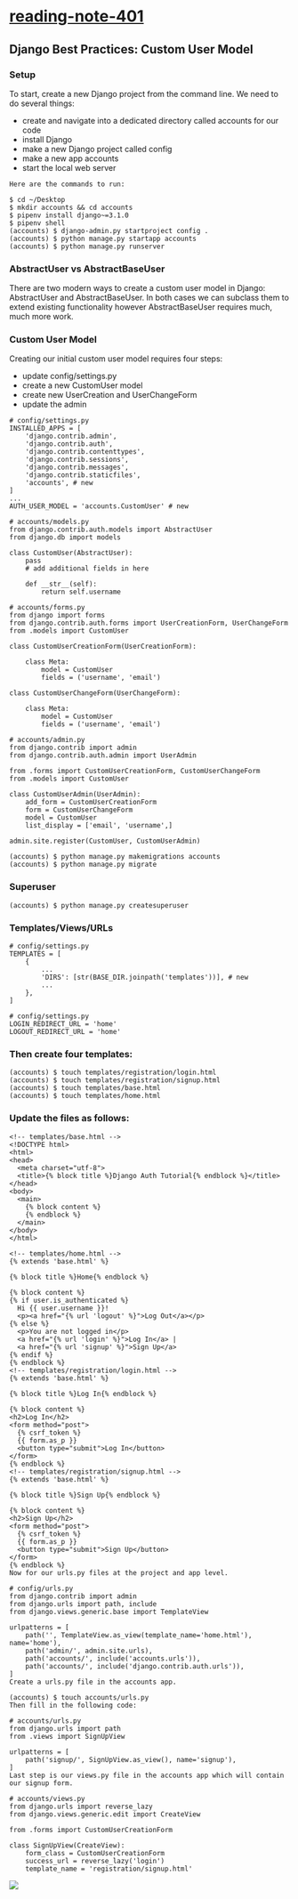 # [reading-note-401](https://mohammadsilwadi.github.io/reading-note-401/)
##  Django Best Practices: Custom User Model
### Setup
To start, create a new Django project from the command line. We need to do several things:

+ create and navigate into a dedicated directory called accounts for our code
+ install Django
+ make a new Django project called config
+ make a new app accounts
+ start the local web server

```
Here are the commands to run:

$ cd ~/Desktop
$ mkdir accounts && cd accounts
$ pipenv install django~=3.1.0
$ pipenv shell
(accounts) $ django-admin.py startproject config .
(accounts) $ python manage.py startapp accounts
(accounts) $ python manage.py runserver
```

### AbstractUser vs AbstractBaseUser
There are two modern ways to create a custom user model in Django: AbstractUser and AbstractBaseUser. In both cases we can subclass them to extend existing functionality however AbstractBaseUser requires much, much more work.

### Custom User Model
Creating our initial custom user model requires four steps:

+ update config/settings.py
+ create a new CustomUser model
+ create new UserCreation and UserChangeForm
+ update the admin
```
# config/settings.py
INSTALLED_APPS = [
    'django.contrib.admin',
    'django.contrib.auth',
    'django.contrib.contenttypes',
    'django.contrib.sessions',
    'django.contrib.messages',
    'django.contrib.staticfiles',
    'accounts', # new
]
...
AUTH_USER_MODEL = 'accounts.CustomUser' # new
```
```
# accounts/models.py
from django.contrib.auth.models import AbstractUser
from django.db import models

class CustomUser(AbstractUser):
    pass
    # add additional fields in here

    def __str__(self):
        return self.username
```
```
# accounts/forms.py
from django import forms
from django.contrib.auth.forms import UserCreationForm, UserChangeForm
from .models import CustomUser

class CustomUserCreationForm(UserCreationForm):

    class Meta:
        model = CustomUser
        fields = ('username', 'email')

class CustomUserChangeForm(UserChangeForm):

    class Meta:
        model = CustomUser
        fields = ('username', 'email')
```
```
# accounts/admin.py
from django.contrib import admin
from django.contrib.auth.admin import UserAdmin

from .forms import CustomUserCreationForm, CustomUserChangeForm
from .models import CustomUser

class CustomUserAdmin(UserAdmin):
    add_form = CustomUserCreationForm
    form = CustomUserChangeForm
    model = CustomUser
    list_display = ['email', 'username',]

admin.site.register(CustomUser, CustomUserAdmin)
```
```
(accounts) $ python manage.py makemigrations accounts
(accounts) $ python manage.py migrate
```
### Superuser
```
(accounts) $ python manage.py createsuperuser
```
### Templates/Views/URLs
```
# config/settings.py
TEMPLATES = [
    {
        ...
        'DIRS': [str(BASE_DIR.joinpath('templates'))], # new
        ...
    },
]
```
```
# config/settings.py
LOGIN_REDIRECT_URL = 'home'
LOGOUT_REDIRECT_URL = 'home'
```
### Then create four templates:
```
(accounts) $ touch templates/registration/login.html
(accounts) $ touch templates/registration/signup.html
(accounts) $ touch templates/base.html
(accounts) $ touch templates/home.html
```
### Update the files as follows:
```
<!-- templates/base.html -->
<!DOCTYPE html>
<html>
<head>
  <meta charset="utf-8">
  <title>{% block title %}Django Auth Tutorial{% endblock %}</title>
</head>
<body>
  <main>
    {% block content %}
    {% endblock %}
  </main>
</body>
</html>

<!-- templates/home.html -->
{% extends 'base.html' %}

{% block title %}Home{% endblock %}

{% block content %}
{% if user.is_authenticated %}
  Hi {{ user.username }}!
  <p><a href="{% url 'logout' %}">Log Out</a></p>
{% else %}
  <p>You are not logged in</p>
  <a href="{% url 'login' %}">Log In</a> |
  <a href="{% url 'signup' %}">Sign Up</a>
{% endif %}
{% endblock %}
<!-- templates/registration/login.html -->
{% extends 'base.html' %}

{% block title %}Log In{% endblock %}

{% block content %}
<h2>Log In</h2>
<form method="post">
  {% csrf_token %}
  {{ form.as_p }}
  <button type="submit">Log In</button>
</form>
{% endblock %}
<!-- templates/registration/signup.html -->
{% extends 'base.html' %}

{% block title %}Sign Up{% endblock %}

{% block content %}
<h2>Sign Up</h2>
<form method="post">
  {% csrf_token %}
  {{ form.as_p }}
  <button type="submit">Sign Up</button>
</form>
{% endblock %}
Now for our urls.py files at the project and app level.

# config/urls.py
from django.contrib import admin
from django.urls import path, include
from django.views.generic.base import TemplateView

urlpatterns = [
    path('', TemplateView.as_view(template_name='home.html'), name='home'),
    path('admin/', admin.site.urls),
    path('accounts/', include('accounts.urls')),
    path('accounts/', include('django.contrib.auth.urls')),
]
Create a urls.py file in the accounts app.

(accounts) $ touch accounts/urls.py
Then fill in the following code:

# accounts/urls.py
from django.urls import path
from .views import SignUpView

urlpatterns = [
    path('signup/', SignUpView.as_view(), name='signup'),
]
Last step is our views.py file in the accounts app which will contain our signup form.

# accounts/views.py
from django.urls import reverse_lazy
from django.views.generic.edit import CreateView

from .forms import CustomUserCreationForm

class SignUpView(CreateView):
    form_class = CustomUserCreationForm
    success_url = reverse_lazy('login')
    template_name = 'registration/signup.html'
```
![](https://learndjango.com/static/images/tutorials/custom_user_model/login.png)
